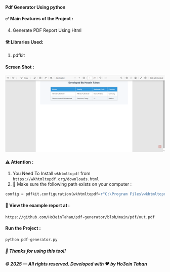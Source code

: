 #### Pdf Generator Using python

#### ✅ Main Features of the Project :
4. Generate PDF Report Using Html

#### 🛠️ Libraries Used:
1. pdfkit

#### Screen Shot :
<img src="https://github.com/Ho3einTahan/pdf-generator/blob/main/images/pdf.shot.png">

#### ⚠️ Attention :
1. You Need To Install `wkhtmltopdf` from `https://wkhtmltopdf.org/downloads.html`
2. 📌 Make sure the following path exists on your computer :
``` python 
config = pdfkit.configuration(wkhtmltopdf=r"C:\Program Files\wkhtmltopdf\bin\wkhtmltopdf.exe")
```

#### 📄 View the example report at :
 `https://github.com/Ho3einTahan/pdf-generator/blob/main/pdf/out.pdf`

#### Run the Project :
``` python
python pdf-generator.py
```

##### 🙏 Thanks for using this tool!

##### © 2025 — All rights reserved. Developed with ❤️ by Ho3ein Tahan